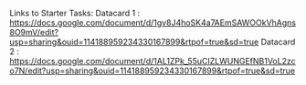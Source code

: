 Links to Starter Tasks:
Datacard 1 : https://docs.google.com/document/d/1gv8J4hoSK4a7AEmSAWOOkVhAgns8O9mV/edit?usp=sharing&ouid=114188959234330167899&rtpof=true&sd=true
Datacard 2 : https://docs.google.com/document/d/1AL1ZPk_55uCIZLWUNGEfNB1VoL2zco7N/edit?usp=sharing&ouid=114188959234330167899&rtpof=true&sd=true
